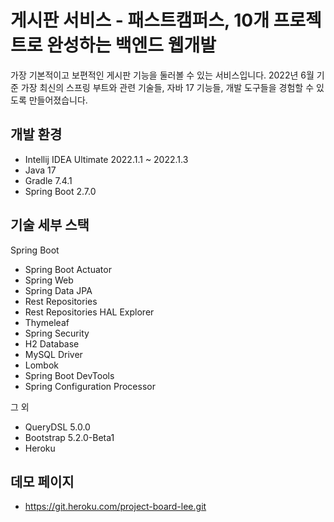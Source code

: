 # 게시판 서비스 - 패스트캠퍼스, 10개 프로젝트로 완성하는 백엔드 웹개발

가장 기본적이고 보편적인 게시판 기능을 둘러볼 수 있는 서비스입니다. 2022년 6월 기준 가장 최신의 스프링 부트와 관련 기술들, 자바 17 기능들, 개발 도구들을 경험할 수 있도록 만들어졌습니다.


## 개발 환경

* Intellij IDEA Ultimate 2022.1.1 ~ 2022.1.3
* Java 17
* Gradle 7.4.1
* Spring Boot 2.7.0

## 기술 세부 스택

Spring Boot

* Spring Boot Actuator
* Spring Web
* Spring Data JPA
* Rest Repositories
* Rest Repositories HAL Explorer
* Thymeleaf
* Spring Security
* H2 Database
* MySQL Driver
* Lombok
* Spring Boot DevTools
* Spring Configuration Processor

그 외

* QueryDSL 5.0.0
* Bootstrap 5.2.0-Beta1
* Heroku

## 데모 페이지

*  https://git.heroku.com/project-board-lee.git

